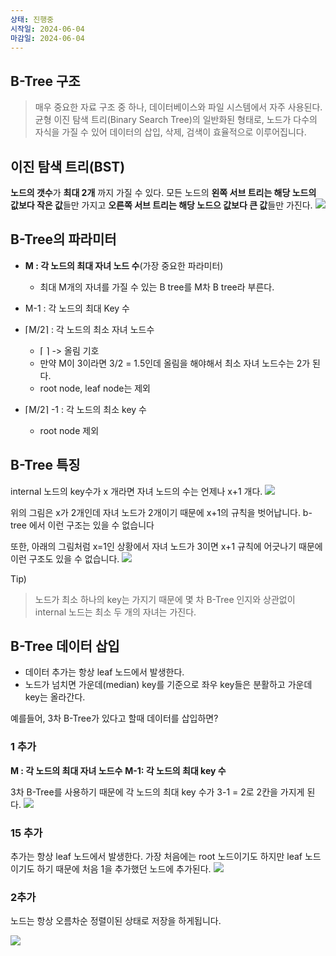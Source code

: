 ```yaml
---
상태: 진행중
시작일: 2024-06-04
마감일: 2024-06-04
---
```

## B-Tree 구조
> 매우 중요한 자료 구조 중 하나, 데이터베이스와 파일 시스템에서 자주 사용된다.
> 균형 이진 탐색 트리(Binary Search Tree)의 일반화된 형태로, 노드가 다수의 자식을 가질 수 있어 데이터의 삽입, 삭제, 검색이 효율적으로 이루어집니다.

## 이진 탐색 트리(BST)
**노드의 갯수**가 **최대 2개** 까지 가질 수 있다.
모든 노드의 **왼쪽 서브 트리는 해당 노드의 값보다 작은 값**들만 가지고 **오른쪽 서브 트리는 해당 노드으 값보다 큰 값**들만 가진다.
![](https://i.imgur.com/etzvxSL.png)

## B-Tree의 파라미터
- **M : 각 노드의 최대 자녀 노드 수**(가장 중요한 파라미터)
	- 최대 M개의 자녀를 가질 수 있는 B tree를 M차 B tree라 부른다.

- M-1 : 각 노드의 최대 Key 수
- ⌈M/2⌉ : 각 노드의 최소 자녀 노드수
	- ⌈ ⌉ -> 올림 기호
	- 만약 M이 3이라면 3/2 = 1.5인데 올림을 해야해서 최소 자녀 노드수는 2가 된다.
	- root node, leaf node는 제외

- ⌈M/2⌉ -1 : 각 노드의 최소 key 수
	- root node 제외


## B-Tree 특징
internal 노드의 key수가 x 개라면 자녀 노드의 수는 언제나 x+1 개다.
![](https://i.imgur.com/YtOmGce.png)

위의 그림은 x가 2개인데 자녀 노드가 2개이기 때문에 x+1의 규칙을 벗어납니다. b-tree 에서 이런 구조는 있을 수 없습니다

또한, 아래의 그림처럼 x=1인 상황에서 자녀 노드가 3이면 x+1 규칙에 어긋나기 때문에 이런 구조도 있을 수 없습니다.
![](https://i.imgur.com/Vy6pHLA.png)

Tip)
> 노드가 최소 하나의 key는 가지기 때문에 몇 차 B-Tree 인지와 상관없이 internal 노드는 최소  두 개의 자녀는 가진다.

## B-Tree 데이터 삽입
- 데이터 추가는 항상 leaf 노드에서 발생한다.
- 노드가 넘치면 가운데(median) key를 기준으로 좌우 key들은 분활하고 가운데 key는 올라간다.

예를들어, 3차 B-Tree가 있다고 할때 데이터를 삽입하면?
### 1 추가
**M : 각 노드의 최대 자녀 노드수**
**M-1: 각 노드의 최대 key 수**

3차 B-Tree를 사용하기 때문에 각 노드의 최대 key 수가 3-1 = 2로 2칸을 가지게 된다. 
![](https://i.imgur.com/PBeVCGS.png)

### 15 추가
추가는 항상 leaf 노드에서 발생한다.
가장 처음에는 root 노드이기도 하지만 leaf 노드이기도 하기 때문에 처음 1을 추가했던 노드에 추가된다.
![](https://i.imgur.com/cxm7394.png)

### 2추가
노드는 항상 오름차순 정렬이된 상태로 저장을 하게됩니다.

![](https://i.imgur.com/DcwR0k2.png)
